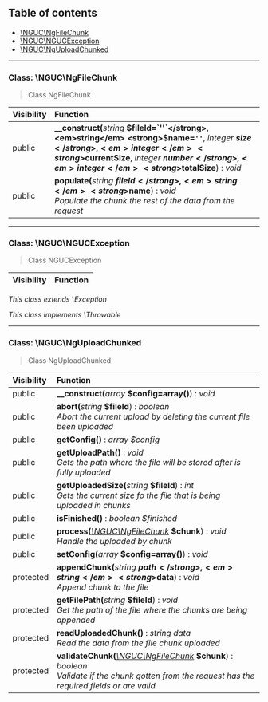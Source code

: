 ## Table of contents

- [\NGUC\NgFileChunk](#class-ngucngfilechunk)
- [\NGUC\NGUCException](#class-ngucngucexception)
- [\NGUC\NgUploadChunked](#class-ngucnguploadchunked)

<hr />

### Class: \NGUC\NgFileChunk

> Class NgFileChunk

| Visibility | Function |
|:-----------|:---------|
| public | <strong>__construct(</strong><em>string</em> <strong>$fileId=`''`</strong>, <em>string</em> <strong>$name=`''`</strong>, <em>integer</em> <strong>$size</strong>, <em>integer</em> <strong>$currentSize</strong>, <em>integer</em> <strong>$number</strong>, <em>integer</em> <strong>$totalSize</strong>)</strong> : <em>void</em> |
| public | <strong>populate(</strong><em>string</em> <strong>$fileId</strong>, <em>string</em> <strong>$name</strong>)</strong> : <em>void</em><br /><em>Populate the chunk the rest of the data from the request</em> |

<hr />

### Class: \NGUC\NGUCException

> Class NGUCException

| Visibility | Function |
|:-----------|:---------|

*This class extends \Exception*

*This class implements \Throwable*

<hr />

### Class: \NGUC\NgUploadChunked

> Class NgUploadChunked

| Visibility | Function |
|:-----------|:---------|
| public | <strong>__construct(</strong><em>array</em> <strong>$config=array()</strong>)</strong> : <em>void</em> |
| public | <strong>abort(</strong><em>string</em> <strong>$fileId</strong>)</strong> : <em>boolean</em><br /><em>Abort the current upload by deleting the current file been uploaded</em> |
| public | <strong>getConfig()</strong> : <em>array $config</em> |
| public | <strong>getUploadPath()</strong> : <em>void</em><br /><em>Gets the path where the file will be stored after is fully uploaded</em> |
| public | <strong>getUploadedSize(</strong><em>string</em> <strong>$fileId</strong>)</strong> : <em>int</em><br /><em>Gets the current size fo the file that is being uploaded in chunks</em> |
| public | <strong>isFinished()</strong> : <em>boolean $finished</em> |
| public | <strong>process(</strong><em>[\NGUC\NgFileChunk](#class-ngucngfilechunk)</em> <strong>$chunk</strong>)</strong> : <em>void</em><br /><em>Handle the uploaded by chunk</em> |
| public | <strong>setConfig(</strong><em>array</em> <strong>$config=array()</strong>)</strong> : <em>void</em> |
| protected | <strong>appendChunk(</strong><em>string</em> <strong>$path</strong>, <em>string</em> <strong>$data</strong>)</strong> : <em>void</em><br /><em>Append chunk to the file</em> |
| protected | <strong>getFilePath(</strong><em>string</em> <strong>$fileId</strong>)</strong> : <em>void</em><br /><em>Get the path of the file where the chunks are being appended</em> |
| protected | <strong>readUploadedChunk()</strong> : <em>string data</em><br /><em>Read the data from the file chunk uploaded</em> |
| protected | <strong>validateChunk(</strong><em>[\NGUC\NgFileChunk](#class-ngucngfilechunk)</em> <strong>$chunk</strong>)</strong> : <em>boolean</em><br /><em>Validate if the chunk gotten from the request has the required fields or are valid</em> |

